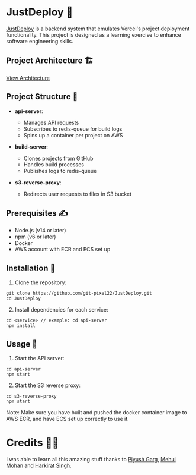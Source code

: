 # JustDeploy 🍃

[JustDeploy](https://www.youtube.com/watch?v=FUK130q-v2g) is a backend system that emulates Vercel's project deployment functionality. This project is designed as a learning exercise to enhance software engineering skills.

## Project Architecture 🏗️

[View Architecture](https://app.eraser.io/workspace/XE8FA3CUUKZmg6fPrw3F?origin=share)

## Project Structure 📂

- **api-server**: 
  - Manages API requests
  - Subscribes to redis-queue for build logs
  - Spins up a container per project on AWS

- **build-server**: 
  - Clones projects from GitHub
  - Handles build processes
  - Publishes logs to redis-queue

- **s3-reverse-proxy**: 
  - Redirects user requests to files in S3 bucket

## Prerequisites ✍️

- Node.js (v14 or later)
- npm (v6 or later)
- Docker
- AWS account with ECR and ECS set up

## Installation 📀

1. Clone the repository:
 ```
 git clone https://github.com/git-pixel22/JustDeploy.git
 cd JustDeploy
 ```
2. Install dependencies for each service:
```
cd <service> // example: cd api-server
npm install
```

## Usage 💁
1. Start the API server:
```
cd api-server
npm start
```
2. Start the S3 reverse proxy:
```
cd s3-reverse-proxy
npm start
```
Note: Make sure you have built and pushed the docker container image to AWS ECR, and have ECS set up correctly to use it.

# Credits 🧑‍🏫

I was able to learn all this amazing stuff thanks to [Piyush Garg](https://www.youtube.com/@piyushgargdev), [Mehul Mohan](https://www.youtube.com/@mehulmpt) and [Harkirat Singh](https://www.youtube.com/@harkirat1).



